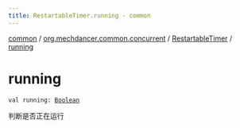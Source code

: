 ```yaml
---
title: RestartableTimer.running - common
---
```


[common](../../index.html) / [org.mechdancer.common.concurrent](../index.html) / [RestartableTimer](index.html) / [running](./running.html)

# running

`val running: `[`Boolean`](https://kotlinlang.org/api/latest/jvm/stdlib/kotlin/-boolean/index.html)

判断是否正在运行

